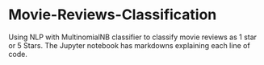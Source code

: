 # Movie-Reviews-Classification
Using NLP with MultinomialNB classifier to classify movie reviews as 1 star or 5 Stars.
The Jupyter notebook has markdowns explaining each line of code.
